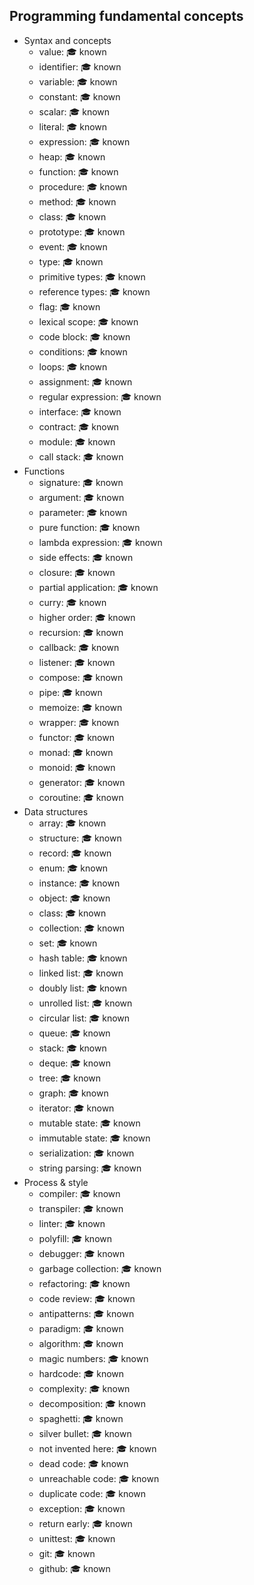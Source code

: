 ## Programming fundamental concepts

- Syntax and concepts
  - value: 🎓 known
  - identifier: 🎓 known
  - variable: 🎓 known
  - constant: 🎓 known
  - scalar: 🎓 known
  - literal: 🎓 known
  - expression: 🎓 known
  - heap: 🎓 known
  - function: 🎓 known
  - procedure: 🎓 known
  - method: 🎓 known
  - class: 🎓 known
  - prototype: 🎓 known
  - event: 🎓 known
  - type: 🎓 known
  - primitive types: 🎓 known
  - reference types: 🎓 known
  - flag: 🎓 known
  - lexical scope: 🎓 known
  - code block: 🎓 known
  - conditions: 🎓 known
  - loops: 🎓 known
  - assignment: 🎓 known
  - regular expression: 🎓 known
  - interface: 🎓 known
  - contract: 🎓 known
  - module: 🎓 known
  - call stack: 🎓 known
- Functions
  - signature: 🎓 known
  - argument: 🎓 known
  - parameter: 🎓 known
  - pure function: 🎓 known
  - lambda expression: 🎓 known
  - side effects: 🎓 known
  - closure: 🎓 known
  - partial application: 🎓 known
  - curry: 🎓 known
  - higher order: 🎓 known
  - recursion: 🎓 known
  - callback: 🎓 known
  - listener: 🎓 known
  - compose: 🎓 known
  - pipe: 🎓 known
  - memoize: 🎓 known
  - wrapper: 🎓 known
  - functor: 🎓 known
  - monad: 🎓 known
  - monoid: 🎓 known
  - generator: 🎓 known
  - coroutine: 🎓 known
- Data structures
  - array: 🎓 known
  - structure: 🎓 known
  - record: 🎓 known
  - enum: 🎓 known
  - instance: 🎓 known
  - object: 🎓 known
  - class: 🎓 known
  - collection: 🎓 known
  - set: 🎓 known
  - hash table: 🎓 known
  - linked list: 🎓 known
  - doubly list: 🎓 known
  - unrolled list: 🎓 known
  - circular list: 🎓 known
  - queue: 🎓 known
  - stack: 🎓 known
  - deque: 🎓 known
  - tree: 🎓 known
  - graph: 🎓 known
  - iterator: 🎓 known
  - mutable state: 🎓 known
  - immutable state: 🎓 known
  - serialization: 🎓 known
  - string parsing: 🎓 known
- Process & style
  - compiler: 🎓 known
  - transpiler: 🎓 known
  - linter: 🎓 known
  - polyfill: 🎓 known
  - debugger: 🎓 known
  - garbage collection: 🎓 known
  - refactoring: 🎓 known
  - code review: 🎓 known
  - antipatterns: 🎓 known
  - paradigm: 🎓 known
  - algorithm: 🎓 known
  - magic numbers: 🎓 known
  - hardcode: 🎓 known
  - complexity: 🎓 known
  - decomposition: 🎓 known
  - spaghetti: 🎓 known
  - silver bullet: 🎓 known
  - not invented here: 🎓 known
  - dead code: 🎓 known
  - unreachable code: 🎓 known
  - duplicate code: 🎓 known
  - exception: 🎓 known
  - return early: 🎓 known
  - unittest: 🎓 known
  - git: 🎓 known
  - github: 🎓 known
